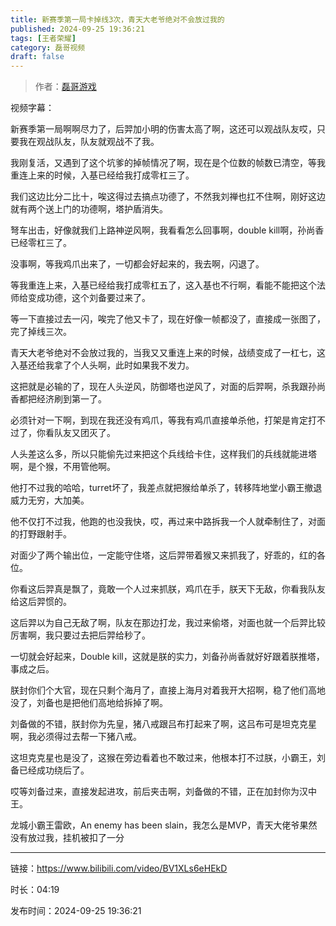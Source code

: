 ```yaml
---
title: 新赛季第一局卡掉线3次，青天大老爷绝对不会放过我的
published: 2024-09-25 19:36:21
tags: [王者荣耀]
category: 磊哥视频
draft: false
---
```



> 作者：[磊哥游戏](https://space.bilibili.com/268941858?spm_id_from=333.788.upinfo.head.click)

视频字幕：

新赛季第一局啊啊尽力了，后羿加小明的伤害太高了啊，这还可以观战队友哎，只要我在观战队友，队友就观战不了我。

我刚复活，又遇到了这个坑爹的掉帧情况了啊，现在是个位数的帧数已清空，等我重连上来的时候，入基已经给我打成零杠三了。

我们这边比分二比十，唉这得过去搞点功德了，不然我刘禅也扛不住啊，刚好这边就有两个送上门的功德啊，塔护盾消失。

弩车出击，好像就我们上路神逆风啊，我看看怎么回事啊，double kill啊，孙尚香已经零杠三了。

没事啊，等我鸡爪出来了，一切都会好起来的，我去啊，闪退了。

等我重连上来，入基已经给我打成零杠五了，这入基也不行啊，看能不能把这个法师给变成功德，这个刘备要过来了。

等一下直接过去一闪，唉完了他又卡了，现在好像一帧都没了，直接成一张图了，完了掉线三次。

青天大老爷绝对不会放过我的，当我又又重连上来的时候，战绩变成了一杠七，这入基还给我拿了个人头啊，此时如果我不发力。

这把就是必输的了，现在人头逆风，防御塔也逆风了，对面的后羿啊，杀我跟孙尚香都把经济刷到第一了。

必须针对一下啊，到现在我还没有鸡爪，等我有鸡爪直接单杀他，打架是肯定打不过了，你看队友又团灭了。

人头差这么多，所以只能偷先过来把这个兵线给卡住，这样我们的兵线就能进塔啊，是个猴，不用管他啊。

他打不过我的哈哈，turret坏了，我差点就把猴给单杀了，转移阵地堂小霸王撤退威力无穷，大加美。

他不仅打不过我，他跑的也没我快，哎，再过来中路拆我一个人就牵制住了，对面的打野跟射手。

对面少了两个输出位，一定能守住塔，这后羿带着猴又来抓我了，好乖的，红的各位。

你看这后羿真是飘了，竟敢一个人过来抓朕，鸡爪在手，朕天下无敌，你看我队友给这后羿惯的。

这后羿以为自己无敌了啊，队友在那边打龙，我过来偷塔，对面也就一个后羿比较厉害啊，我只要过去把后羿给秒了。

一切就会好起来，Double kill，这就是朕的实力，刘备孙尚香就好好跟着朕推塔，事成之后。

朕封你们个大官，现在只剩个海月了，直接上海月对着我开大招啊，稳了他们高地没了，刘备也是把他们高地给拆掉了啊。

刘备做的不错，朕封你为先皇，猪八戒跟吕布打起来了啊，这吕布可是坦克克星啊，我必须得过去帮一下猪八戒。

这坦克克星也是没了，这猴在旁边看着也不敢过来，他根本打不过朕，小霸王，刘备已经成功绕后了。

哎等刘备过来，直接发起进攻，前后夹击啊，刘备做的不错，正在加封你为汉中王。

龙城小霸王雷欧，An enemy has been slain，我怎么是MVP，青天大佬爷果然没有放过我，挂机被扣了一分

---

链接：https://www.bilibili.com/video/BV1XLs6eHEkD

时长：04:19

发布时间：2024-09-25 19:36:21
